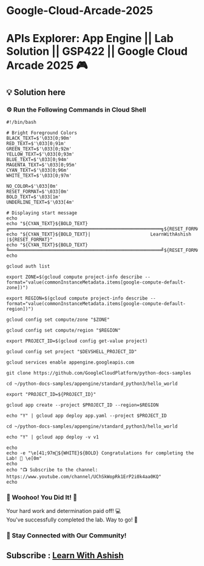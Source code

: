# Google-Cloud-Arcade-2025

# APIs Explorer: App Engine || Lab Solution || GSP422 || Google Cloud Arcade 2025 🎮

## 💡 Solution here

### ⚙️ Run the Following Commands in Cloud Shell

```
#!/bin/bash

# Bright Foreground Colors
BLACK_TEXT=$'\033[0;90m'
RED_TEXT=$'\033[0;91m'
GREEN_TEXT=$'\033[0;92m'
YELLOW_TEXT=$'\033[0;93m'
BLUE_TEXT=$'\033[0;94m'
MAGENTA_TEXT=$'\033[0;95m'
CYAN_TEXT=$'\033[0;96m'
WHITE_TEXT=$'\033[0;97m'

NO_COLOR=$'\033[0m'
RESET_FORMAT=$'\033[0m'
BOLD_TEXT=$'\033[1m'
UNDERLINE_TEXT=$'\033[4m'

# Displaying start message
echo
echo "${CYAN_TEXT}${BOLD_TEXT}╔════════════════════════════════════════════════════════╗${RESET_FORMAT}"
echo "${CYAN_TEXT}${BOLD_TEXT}|                      LearnWithAshish                   |${RESET_FORMAT}"
echo "${CYAN_TEXT}${BOLD_TEXT}╚════════════════════════════════════════════════════════╝${RESET_FORMAT}"
echo

gcloud auth list

export ZONE=$(gcloud compute project-info describe --format="value(commonInstanceMetadata.items[google-compute-default-zone])")

export REGION=$(gcloud compute project-info describe --format="value(commonInstanceMetadata.items[google-compute-default-region])")

gcloud config set compute/zone "$ZONE"

gcloud config set compute/region "$REGION"

export PROJECT_ID=$(gcloud config get-value project)

gcloud config set project "$DEVSHELL_PROJECT_ID"

gcloud services enable appengine.googleapis.com

git clone https://github.com/GoogleCloudPlatform/python-docs-samples

cd ~/python-docs-samples/appengine/standard_python3/hello_world

export "PROJECT_ID=${PROJECT_ID}"

gcloud app create --project $PROJECT_ID --region=$REGION

echo "Y" | gcloud app deploy app.yaml --project $PROJECT_ID

cd ~/python-docs-samples/appengine/standard_python3/hello_world

echo "Y" | gcloud app deploy -v v1

echo
echo -e "\e[41;97m🎉${WHITE}${BOLD} Congratulations for completing the Lab! 🎉 \e[0m"
echo
echo "📺 Subscribe to the channel: https://www.youtube.com/channel/UChSkWopRk1ErP2i0k4aa0KQ"
echo

```

### 🎉 Woohoo! You Did It! 🎉

Your hard work and determination paid off! 💻  
You've successfully completed the lab. Way to go! 🚀  

### 💬 Stay Connected with Our Community!


## Subscribe :  [Learn With Ashish](https://www.youtube.com/channel/UChSkWopRk1ErP2i0k4aa0KQ)
